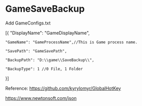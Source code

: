 # GameSaveBackup


Add GameConfigs.txt

[{
	"DisplayName": "GameDisplayName",
	
	"GameName": "GameProcessName",//This is Game process name.
	
	"SavePath": "GameSavePath",
	
	"BackupPath": "D:\\game\\SaveBackup\\",
	
	"BackupType": 1 //0 File, 1 Folder
}]


Reference:
https://github.com/kyrylomyr/GlobalHotKey

https://www.newtonsoft.com/json
